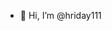 - 👋 Hi, I’m @hriday111

<!---
hriday111/hriday111 is a ✨ special ✨ repository because its `README.md` (this file) appears on your GitHub profile.
You can click the Preview link to take a look at your changes.
--->
